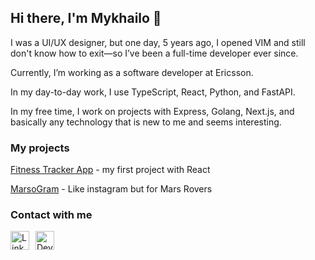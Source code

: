 ## Hi there, I'm Mykhailo 👋
I was a UI/UX designer, but one day, 5 years ago, I opened VIM and still don't know how to exit—so I’ve been a full-time developer ever since.

Currently, I’m working as a software developer at Ericsson.

In my day-to-day work, I use TypeScript, React, Python, and FastAPI.

In my free time, I work on projects with Express, Golang, Next.js, and basically any technology that is new to me and seems interesting.


### My projects
<a href="https://fitnessdiary-7595a.web.app/auth">Fitness Tracker App</a>  - my first project with React

<a href="https://marsogram.web.app">MarsoGram</a>  - Like instagram but for Mars Rovers

### Contact with me
<a href="https://linkedin.com/in/mykhailo-kondrat" target="blank"><img style="margin-right: 10px;"  align="left" alt="LinkedIn" width="30" src="https://upload.wikimedia.org/wikipedia/commons/thumb/c/ca/LinkedIn_logo_initials.png/800px-LinkedIn_logo_initials.png"/></a>
<a href="mailto:mykhailo.kondrat@gmail.com" target="blank"><img style="margin-right: 10px;" align="left" alt="Dev.to" width="30" src="https://www.pngrepo.com/png/243092/512/gmail.png"/></a>
 
<!--
**MykhailoKondrat/MykhailoKondrat** is a ✨ _special_ ✨ repository because its `README.md` (this file) appears on your GitHub profile.

Here are some ideas to get you started:

- 🔭 I’m currently working on ...
- 🌱 I’m currently learning ...
- 👯 I’m looking to collaborate on ...
- 🤔 I’m looking for help with ...
- 💬 Ask me about ...
- 📫 How to reach me: ...
- 😄 Pronouns: ...
- ⚡ Fun fact: ...
-->
